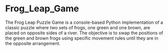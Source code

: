 # Frog_Leap_Game
The Frog Leap Puzzle Game is a console-based Python implementation of a classic puzzle where two sets of frogs, one green and one brown, are placed on opposite sides of a river. The objective is to swap the positions of the green and brown frogs using specific movement rules until they are in the opposite arrangement.
